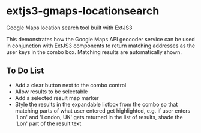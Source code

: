 # extjs3-gmaps-locationsearch
Google Maps location search tool built with ExtJS3

This demonstrates how the Google Maps API geocoder service can be used in conjunction with ExtJS3 components to return matching addresses as the user keys in the combo box. Matching results are automatically shown.

## To Do List ##
* Add a clear button next to the combo control
* Allow results to be selectable
* Add a selected result map marker
* Style the results in the expandable listbox from the combo so that matching parts of what user entered get highlighted, e.g. if user enters 'Lon' and 'London, UK' gets returned in the list of results, shade the 'Lon' part of the result text
